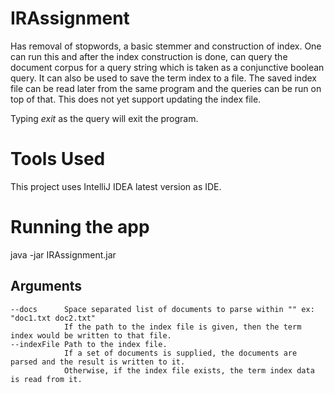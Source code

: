 # IRAssignment
Has removal of stopwords, a basic stemmer and construction of index.
One can run this and after the index construction is done, can query the 
document corpus for a query string which is taken as a conjunctive boolean 
query. It can also be used to save the term index to a file. The saved index
file can be read later from the same program and the queries can be run on top 
of that. This does not yet support updating the index file.

Typing <i>exit</i> as the query will exit the program.


# Tools Used
This project uses IntelliJ IDEA latest version as IDE.

# Running the app
java -jar IRAssignment.jar 

## Arguments
    --docs      Space separated list of documents to parse within "" ex: "doc1.txt doc2.txt"
                If the path to the index file is given, then the term index would be written to that file. 
    --indexFile Path to the index file. 
                If a set of documents is supplied, the documents are parsed and the result is written to it.
                Otherwise, if the index file exists, the term index data is read from it. 
